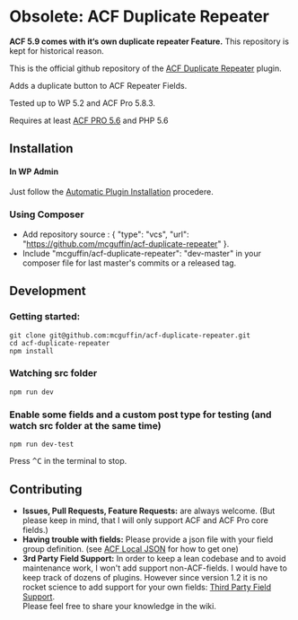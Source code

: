 Obsolete: ACF Duplicate Repeater
================================

**ACF 5.9 comes with it‘s own duplicate repeater Feature.** This repository is kept for historical reason.

This is the official github repository of the [ACF Duplicate Repeater](https://wordpress.org/plugins/acf-duplicate-repeater/) plugin.

Adds a duplicate button to ACF Repeater Fields.

Tested up to WP 5.2 and ACF Pro 5.8.3.

Requires at least [ACF PRO 5.6](http://www.advancedcustomfields.com/pro/) and PHP 5.6

Installation
------------

#### In WP Admin
 Just follow the [Automatic Plugin Installation](https://wordpress.org/support/article/managing-plugins/#automatic-plugin-installation) procedere.

### Using Composer
 - Add repository source : { "type": "vcs", "url": "https://github.com/mcguffin/acf-duplicate-repeater" }.
 - Include "mcguffin/acf-duplicate-repeater": "dev-master" in your composer file for last master's commits or a released tag.


Development
-----------

### Getting started:
```
git clone git@github.com:mcguffin/acf-duplicate-repeater.git
cd acf-duplicate-repeater
npm install
```

### Watching src folder
```
npm run dev
```

### Enable some fields and a custom post type for testing (and watch src folder at the same time)
```
npm run dev-test
```
Press <kbd>^C</kbd> in the terminal to stop.

Contributing
------------
 - **Issues, Pull Requests, Feature Requests:** are always welcome. (But please keep in mind, that I will only support ACF and ACF Pro core fields.)
 - **Having trouble with fields:** Please provide a json file with your field group definition. (see [ACF Local JSON](https://www.advancedcustomfields.com/resources/local-json/) for how to get one)
 - **3rd Party Field Support:** In order to keep a lean codebase and to avoid maintenance work, I won't add support non-ACF-fields. I would have to keep track of dozens of plugins. However since version 1.2 it is no rocket science to add support for your own fields: [Third Party Field Support](wiki/Third-Party-Fields).  
   Please feel free to share your knowledge in the wiki.
